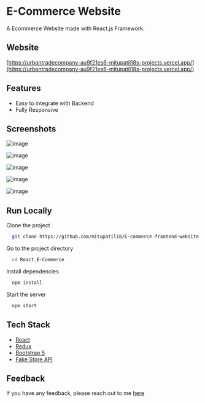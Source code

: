 # E-Commerce Website
A Ecommerce Website made with React.js Framework.

## Website

[https://urbantradecompany-au9f21es6-mitupatil18s-projects.vercel.app/](https://urbantradecompany-au9f21es6-mitupatil18s-projects.vercel.app/)

## Features

- Easy to integrate with Backend
- Fully Responsive


## Screenshots

![image](https://github.com/mitupatil18/E-commerce-frontend-website/assets/117500694/5582bb76-a266-44e1-8af9-5e67ba9f2956)

![image](https://github.com/mitupatil18/E-commerce-frontend-website/assets/117500694/1c1a17ce-847a-47bc-a3d9-365bbdb8aae0)

![image](https://github.com/mitupatil18/E-commerce-frontend-website/assets/117500694/f865e8cb-710c-4155-92f5-a37b70bc8161)

![image](https://github.com/mitupatil18/E-commerce-frontend-website/assets/117500694/9279e824-ec2a-43ab-8d7d-9ca2964e9add)

![image](https://github.com/mitupatil18/E-commerce-frontend-website/assets/117500694/be9aef9c-9e56-4aff-93af-8359296cda12)

## Run Locally

Clone the project

```bash
  git clone https://github.com/mitupatil18/E-commerce-frontend-website.git
```

Go to the project directory

```bash
  cd React_E-Commerce
```

Install dependencies

```bash
  npm install
```

Start the server

```bash
  npm start
```



## Tech Stack

* [React](https://reactjs.org/)
* [Redux](https://redux.js.org/)
* [Bootstrap 5](https://getbootstrap.com/)
* [Fake Store API](https://fakestoreapi.com/)



## Feedback

If you have any feedback, please reach out to me [here](https://github.com/mitupatil18)


